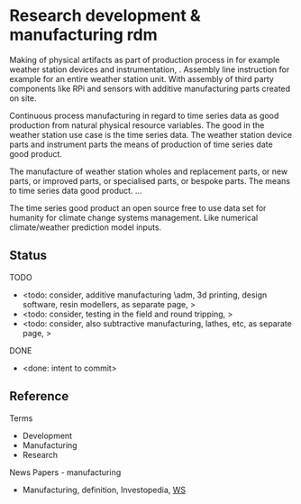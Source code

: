 # Research development & manufacturing rdm

Making of physical artifacts as part of production process in for example weather station devices and instrumentation, . Assembly line instruction for example for an entire weather station unit. With assembly of third party components like RPi and sensors with additive manufacturing parts created on site.

Continuous process manufacturing in regard to time series data as good production from natural physical resource variables. The good in the weather station use case is the time series data. The weather station device parts and instrument parts the means of production of time series date good product.

The manufacture of weather station wholes and replacement parts, or new parts, or improved parts, or specialised parts, or bespoke parts. The means to time series data good product. ...

The time series good product an open source free to use data set for humanity for climate change systems management. Like numerical climate/weather prediction model inputs.

## Status

TODO
* <todo: consider, additive manufacturing \adm, 3d printing, design software, resin modellers, as separate page, >
* <todo: consider, testing in the field and round tripping, >
* <todo: consider, also subtractive manufacturing, lathes, etc, as separate page, >

DONE
* <done: intent to commit>

## Reference

Terms
* Development
* Manufacturing
* Research

News Papers - manufacturing
* Manufacturing, definition, Investopedia, [WS](https://www.investopedia.com/terms/m/manufacturing.asp)